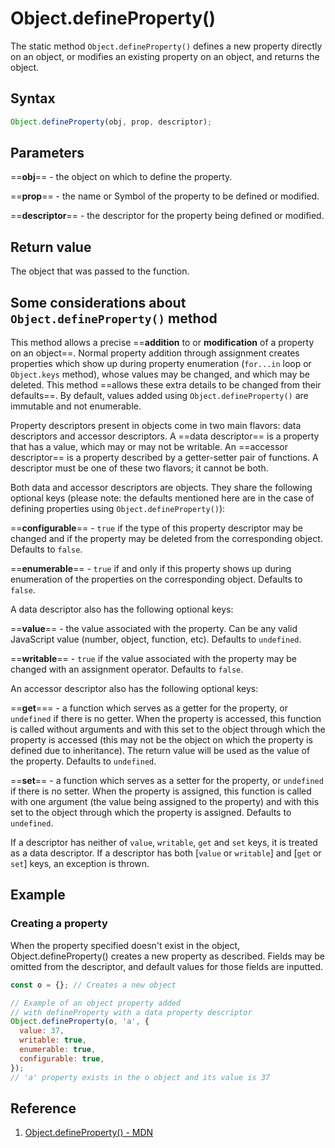 # Object.defineProperty()

The static method `Object.defineProperty()` defines a new property directly on an object, or modifies an existing property on an object, and returns the object.

## Syntax

```js
Object.defineProperty(obj, prop, descriptor);
```

## Parameters

==**obj**== - the object on which to define the property.

==**prop**== - the name or Symbol of the property to be defined or modified.

==**descriptor**== - the descriptor for the property being defined or modified.

## Return value

The object that was passed to the function.

## Some considerations about `Object.defineProperty()` method

This method allows a precise ==**addition** to or **modification** of a property on an object==. Normal property addition through assignment creates properties which show up during property enumeration (`for...in` loop or `Object.keys` method), whose values may be changed, and which may be deleted. This method ==allows these extra details to be changed from their defaults==. By default, values added using `Object.defineProperty()` are immutable and not enumerable.

Property descriptors present in objects come in two main flavors: data descriptors and accessor descriptors. A ==data descriptor== is a property that has a value, which may or may not be writable. An ==accessor descriptor== is a property described by a getter-setter pair of functions. A descriptor must be one of these two flavors; it cannot be both.

Both data and accessor descriptors are objects. They share the following optional keys (please note: the defaults mentioned here are in the case of defining properties using `Object.defineProperty()`):

==**configurable**== - `true` if the type of this property descriptor may be changed and if the property may be deleted from the corresponding object. Defaults to `false`.

==**enumerable**== - `true` if and only if this property shows up during enumeration of the properties on the corresponding object. Defaults to `false`.

A data descriptor also has the following optional keys:

==**value**== - the value associated with the property. Can be any valid JavaScript value (number, object, function, etc). Defaults to `undefined`.

==**writable**== - `true` if the value associated with the property may be changed with an assignment operator. Defaults to `false`.

An accessor descriptor also has the following optional keys:

==**get**=== - a function which serves as a getter for the property, or `undefined` if there is no getter. When the property is accessed, this function is called without arguments and with this set to the object through which the property is accessed (this may not be the object on which the property is defined due to inheritance). The return value will be used as the value of the property. Defaults to `undefined`.

==**set**== - a function which serves as a setter for the property, or `undefined` if there is no setter. When the property is assigned, this function is called with one argument (the value being assigned to the property) and with this set to the object through which the property is assigned. Defaults to `undefined`.

If a descriptor has neither of `value`, `writable`, `get` and `set` keys, it is treated as a data descriptor. If a descriptor has both [`value` or `writable`] and [`get` or `set`] keys, an exception is thrown.

## Example

### Creating a property

When the property specified doesn't exist in the object, Object.defineProperty() creates a new property as described. Fields may be omitted from the descriptor, and default values for those fields are inputted.

```js
const o = {}; // Creates a new object

// Example of an object property added
// with defineProperty with a data property descriptor
Object.defineProperty(o, 'a', {
  value: 37,
  writable: true,
  enumerable: true,
  configurable: true,
});
// 'a' property exists in the o object and its value is 37
```

## Reference

1. [Object.defineProperty() - MDN](https://developer.mozilla.org/en-US/docs/Web/JavaScript/Reference/Global_Objects/Object/defineProperty)
